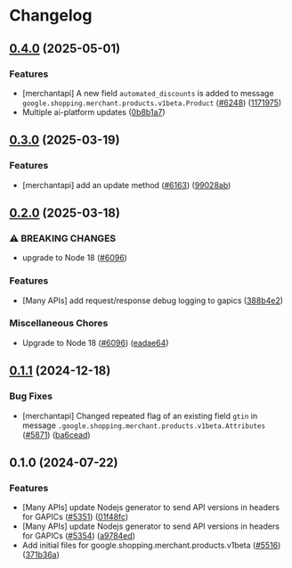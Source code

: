 # Changelog

## [0.4.0](https://github.com/googleapis/google-cloud-node/compare/products-v0.3.0...products-v0.4.0) (2025-05-01)


### Features

* [merchantapi] A new field `automated_discounts` is added to message `google.shopping.merchant.products.v1beta.Product` ([#6248](https://github.com/googleapis/google-cloud-node/issues/6248)) ([1171975](https://github.com/googleapis/google-cloud-node/commit/11719759a25e96b3c2d424e44789c4872dfbcd44))
* Multiple ai-platform updates ([0b8b1a7](https://github.com/googleapis/google-cloud-node/commit/0b8b1a75f33bdf94000321d239834b9b10757862))

## [0.3.0](https://github.com/googleapis/google-cloud-node/compare/products-v0.2.0...products-v0.3.0) (2025-03-19)


### Features

* [merchantapi] add an update method ([#6163](https://github.com/googleapis/google-cloud-node/issues/6163)) ([99028ab](https://github.com/googleapis/google-cloud-node/commit/99028ab3ca6487acf9df82e4d013ffa40d0aebf6))

## [0.2.0](https://github.com/googleapis/google-cloud-node/compare/products-v0.1.1...products-v0.2.0) (2025-03-18)


### ⚠ BREAKING CHANGES

* upgrade to Node 18 ([#6096](https://github.com/googleapis/google-cloud-node/issues/6096))

### Features

* [Many APIs] add request/response debug logging to gapics ([388b4e2](https://github.com/googleapis/google-cloud-node/commit/388b4e20329b7f6fc0dd061dddff573c45104213))


### Miscellaneous Chores

* Upgrade to Node 18 ([#6096](https://github.com/googleapis/google-cloud-node/issues/6096)) ([eadae64](https://github.com/googleapis/google-cloud-node/commit/eadae64d54e07aa2c65097ea52e65008d4e87436))

## [0.1.1](https://github.com/googleapis/google-cloud-node/compare/products-v0.1.0...products-v0.1.1) (2024-12-18)


### Bug Fixes

* [merchantapi] Changed repeated flag of an existing field `gtin` in message `.google.shopping.merchant.products.v1beta.Attributes` ([#5871](https://github.com/googleapis/google-cloud-node/issues/5871)) ([ba6cead](https://github.com/googleapis/google-cloud-node/commit/ba6cead793f9664433916c29bde624c4257ffeea))

## 0.1.0 (2024-07-22)


### Features

* [Many APIs] update Nodejs generator to send API versions in headers for GAPICs ([#5351](https://github.com/googleapis/google-cloud-node/issues/5351)) ([01f48fc](https://github.com/googleapis/google-cloud-node/commit/01f48fce63ec4ddf801d59ee2b8c0db9f6fb8372))
* [Many APIs] update Nodejs generator to send API versions in headers for GAPICs ([#5354](https://github.com/googleapis/google-cloud-node/issues/5354)) ([a9784ed](https://github.com/googleapis/google-cloud-node/commit/a9784ed3db6ee96d171762308bbbcd57390b6866))
* Add initial files for google.shopping.merchant.products.v1beta ([#5516](https://github.com/googleapis/google-cloud-node/issues/5516)) ([371b36a](https://github.com/googleapis/google-cloud-node/commit/371b36a0bb297c5aa7b5b037d9a34408479a69d2))
